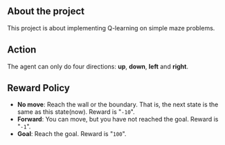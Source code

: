 ## About the project
This project is about implementing Q-learning on simple maze problems.

## Action
The agent can only do four directions: **up**, **down**, **left** and **right**.

## Reward Policy
- **No move**: Reach the wall or the boundary. That is, the next state is the same as this state(now). Reward is "`-10`".
- **Forward**: You can move, but you have not reached the goal. Reward is "`-1`".
- **Goal**: Reach the goal. Reward is "`100`".